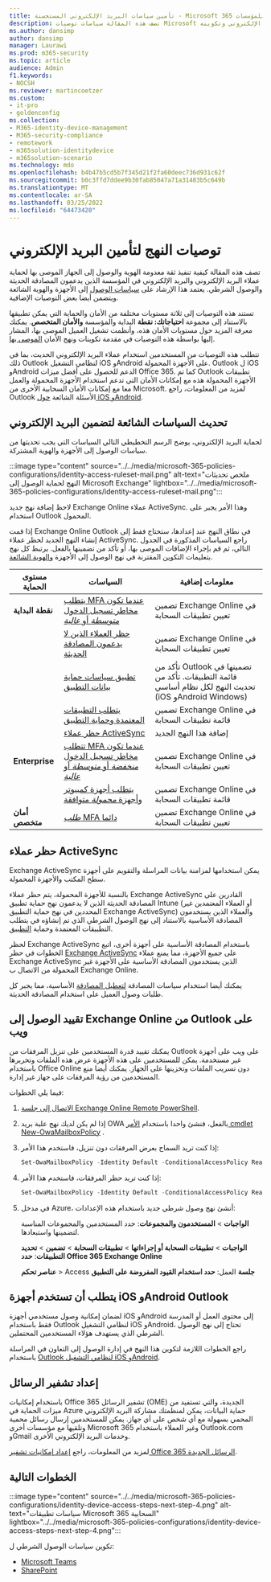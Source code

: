 ```yaml
---
title: تأمين سياسات البريد الإلكتروني المستحسنة - Microsoft 365 للمؤسسات | Microsoft Docs
description: تصف هذه المقالة سياسات توصيات Microsoft حول كيفية تطبيق سياسات البريد الإلكتروني وتكوينه.
ms.author: dansimp
author: dansimp
manager: Laurawi
ms.prod: m365-security
ms.topic: article
audience: Admin
f1.keywords:
- NOCSH
ms.reviewer: martincoetzer
ms.custom:
- it-pro
- goldenconfig
ms.collection:
- M365-identity-device-management
- M365-security-compliance
- remotework
- m365solution-identitydevice
- m365solution-scenario
ms.technology: mdo
ms.openlocfilehash: b4b47b5cd5b7f345d21f2fa60deec736d931c62f
ms.sourcegitcommit: b0c3ffd7ddee9b30fab85047a71a31483b5c649b
ms.translationtype: MT
ms.contentlocale: ar-SA
ms.lasthandoff: 03/25/2022
ms.locfileid: "64473420"
---
```

# <a name="policy-recommendations-for-securing-email"></a>توصيات النهج لتأمين البريد الإلكتروني

تصف هذه المقالة كيفية تنفيذ ثقة معدومة الهوية والوصول إلى الجهاز الموصى بها لحماية عملاء البريد الإلكتروني والبريد الإلكتروني في المؤسسة الذين يدعمون المصادقة الحديثة والوصول الشرطي. يعتمد هذا الإرشاد على [سياسات الوصول](identity-access-policies.md) إلى الأجهزة والهوية الشائعة ويتضمن أيضا بعض التوصيات الإضافية.

تستند هذه التوصيات إلى ثلاثة مستويات مختلفة من الأمان والحماية التي يمكن تطبيقها بالاستناد إلى مجموعة **احتياجاتك: نقطة** البداية والمؤسسة **والأمان المتخصص**.  يمكنك معرفة المزيد حول مستويات الأمان هذه، وأنظمت تشغيل العميل الموصى بها، المشار إليها بواسطة هذه التوصيات في مقدمة تكوينات ونهج الأمان [الموصى بها](microsoft-365-policies-configurations.md).

تتطلب هذه التوصيات من المستخدمين استخدام عملاء البريد الإلكتروني الحديث، بما في ذلك Outlook لنظامي التشغيل iOS وAndroid على الأجهزة المحمولة. Outlook ل iOS وAndroid الدعم للحصول على أفضل ميزات Office 365. كما تم Outlook تطبيقات الأجهزة المحمولة هذه مع إمكانات الأمان التي تدعم استخدام الأجهزة المحمولة والعمل معا مع إمكانات الأمان السحابية الأخرى من Microsoft. لمزيد من المعلومات، راجع Outlook الأسئلة الشائعة [حول iOS وAndroid](/exchange/clients-and-mobile-in-exchange-online/outlook-for-ios-and-android/outlook-for-ios-and-android-faq).

## <a name="update-common-policies-to-include-email"></a>تحديث السياسات الشائعة لتضمين البريد الإلكتروني

لحماية البريد الإلكتروني، يوضح الرسم التخطيطي التالي السياسات التي يجب تحديثها من سياسات الوصول إلى الأجهزة والهوية المشتركة.

:::image type="content" source="../../media/microsoft-365-policies-configurations/identity-access-ruleset-mail.png" alt-text="ملخص تحديثات النهج لحماية الوصول إلى Microsoft Exchange" lightbox="../../media/microsoft-365-policies-configurations/identity-access-ruleset-mail.png":::

لاحظ إضافة نهج جديد Exchange Online عملاء ActiveSync. وهذا الأمر يجبر على استخدام Outlook المحمول.

إذا قمت Exchange Online Outlook في نطاق النهج عند إعدادها، ستحتاج فقط إلى إنشاء النهج الجديد لحظر عملاء ActiveSync. راجع السياسات المذكورة في الجدول التالي، ثم قم بإجراء الإضافات الموصى بها، أو تأكد من تضمينها بالفعل. يرتبط كل نهج بتعليمات التكوين المقترنة في نهج الوصول إلى الأجهزة [والهوية الشائعة](identity-access-policies.md).

|مستوى الحماية|السياسات|معلومات إضافية|
|---|---|---|
|**نقطة البداية**|[يتطلب MFA عندما تكون مخاطر تسجيل الدخول *متوسطة* أو *عالية*](identity-access-policies.md#require-mfa-based-on-sign-in-risk)|تضمين Exchange Online في تعيين تطبيقات السحابة|
||[حظر العملاء الذين لا يدعمون المصادقة الحديثة](identity-access-policies.md#block-clients-that-dont-support-multi-factor)|تضمين Exchange Online في تعيين تطبيقات السحابة|
||[تطبيق سياسات حماية بيانات التطبيق](identity-access-policies.md#apply-app-data-protection-policies)|تأكد من Outlook تضمينها في قائمة التطبيقات. تأكد من تحديث النهج لكل نظام أساسي (iOS وAndroid Windows)|
||[يتطلب التطبيقات المعتمدة وحماية التطبيق](identity-access-policies.md#require-approved-apps-and-app-protection)|تضمين Exchange Online في قائمة تطبيقات السحابة|
||[حظر عملاء ActiveSync](#block-activesync-clients)|إضافة هذا النهج الجديد|
|**Enterprise**|[تتطلب MFA عندما تكون مخاطر تسجيل الدخول *منخفضة* أو *متوسطة* أو *عالية*](identity-access-policies.md#require-mfa-based-on-sign-in-risk)|تضمين Exchange Online في تعيين تطبيقات السحابة|
||[يتطلب أجهزة كمبيوتر وأجهزة *محمولة* متوافقة](identity-access-policies.md#require-compliant-pcs-and-mobile-devices)|تضمين Exchange Online في قائمة تطبيقات السحابة|
|**أمان متخصص**|[*طلب* MFA دائما](identity-access-policies.md#require-mfa-based-on-sign-in-risk)|تضمين Exchange Online في تعيين تطبيقات السحابة|

## <a name="block-activesync-clients"></a>حظر عملاء ActiveSync

Exchange ActiveSync يمكن استخدامها لمزامنة بيانات المراسلة والتقويم على أجهزة سطح المكتب والأجهزة المحمولة.

بالنسبة للأجهزة المحمولة، يتم حظر عملاء Exchange ActiveSync القادرين على المصادقة الحديثة الذين لا يدعمون نهج حماية تطبيق Intune (أو العملاء المعتمدين غير المحددين في نهج حماية التطبيق Exchange ActiveSync) والعملاء الذين يستخدمون المصادقة الأساسية بالاستناد إلى نهج الوصول الشرطي الذي تم إنشاؤه في يتطلب التطبيقات المعتمدة وحماية [التطبيق](identity-access-policies.md#require-approved-apps-and-app-protection).

لحظر Exchange ActiveSync باستخدام المصادقة الأساسية على أجهزة أخرى، اتبع الخطوات في حظر [Exchange ActiveSync](/azure/active-directory/conditional-access/howto-policy-approved-app-or-app-protection#block-exchange-activesync-on-all-devices) على جميع الأجهزة، مما يمنع عملاء Exchange ActiveSync الذين يستخدمون المصادقة الأساسية على الأجهزة غير المحمولة من الاتصال ب Exchange Online.

يمكنك أيضا استخدام سياسات المصادقة [لتعطيل المصادقة](/exchange/clients-and-mobile-in-exchange-online/disable-basic-authentication-in-exchange-online) الأساسية، مما يجبر كل طلبات وصول العميل على استخدام المصادقة الحديثة.

## <a name="limit-access-to-exchange-online-from-outlook-on-the-web"></a>تقييد الوصول إلى Exchange Online من Outlook على ويب

يمكنك تقييد قدرة المستخدمين على تنزيل المرفقات من Outlook على ويب على أجهزة غير مستخدمة. يمكن للمستخدمين على هذه الأجهزة عرض هذه الملفات وتحريرها باستخدام Office Online دون تسريب الملفات وتخزينها على الجهاز. يمكنك أيضا منع المستخدمين من رؤية المرفقات على جهاز غير إدارة.

فيما يلي الخطوات:

1. [الاتصال إلى جلسة Exchange Online Remote PowerShell](/powershell/exchange/exchange-online/connect-to-exchange-online-powershell/connect-to-exchange-online-powershell).
2. إذا لم يكن لديك نهج علبة بريد OWA بالفعل، فنشئ واحدا باستخدام [الأمر cmdlet New-OwaMailboxPolicy](/powershell/module/exchange/new-owamailboxpolicy) .
3. إذا كنت تريد السماح بعرض المرفقات دون تنزيل، فاستخدم هذا الأمر:

   ```powershell
   Set-OwaMailboxPolicy -Identity Default -ConditionalAccessPolicy ReadOnly
   ```

4. إذا كنت تريد حظر المرفقات، فاستخدم هذا الأمر:

   ```powershell
   Set-OwaMailboxPolicy -Identity Default -ConditionalAccessPolicy ReadOnlyPlusAttachmentsBlocked
   ```

5. في مدخل Azure، أنشئ نهج وصول شرطي جديد باستخدام هذه الإعدادات:

   **الواجبات** \> **المستخدمون والمجموعات**: حدد المستخدمين والمجموعات المناسبة لتضمينها واستبعادها.

   **الواجبات** \> **تطبيقات السحابة أو إجراءاتها** \> **تطبيقات السحابة** \> **تضمين** \> **تحديد التطبيقات**: **حدد Office 365 Exchange Online**

   **عناصر تحكم** \> Access **جلسة** العمل: **حدد استخدام القيود المفروضة على التطبيق**

## <a name="require-that-ios-and-android-devices-must-use-outlook"></a>يتطلب أن تستخدم أجهزة iOS وAndroid Outlook

لضمان إمكانية وصول مستخدمي أجهزة iOS وAndroid إلى محتوى العمل أو المدرسة فقط باستخدام Outlook لنظامي التشغيل iOS وAndroid، تحتاج إلى نهج الوصول الشرطي الذي يستهدف هؤلاء المستخدمين المحتملين.

راجع الخطوات اللازمة لتكوين هذا النهج في إدارة الوصول إلى التعاون في المراسلة باستخدام [Outlook لنظامي التشغيل iOS وAndroid](/mem/intune/apps/app-configuration-policies-outlook#apply-conditional-access).

## <a name="set-up-message-encryption"></a>إعداد تشفير الرسائل

باستخدام إمكانيات Office 365 تشفير الرسائل (OME) الجديدة، والتي تستفيد من ميزات الحماية في Azure حماية البيانات، يمكن لمنظمتك مشاركة البريد الإلكتروني المحمي بسهولة مع أي شخص على أي جهاز. يمكن للمستخدمين إرسال رسائل محمية وتلقيها مع مؤسسات أخرى Microsoft 365 وغير العملاء باستخدام Outlook.com وGmail وخدمات البريد الإلكتروني الأخرى.

لمزيد من المعلومات، راجع [إعداد إمكانيات تشفير Office 365 الرسائل الجديدة](../../compliance/set-up-new-message-encryption-capabilities.md).

## <a name="next-steps"></a>الخطوات التالية

:::image type="content" source="../../media/microsoft-365-policies-configurations/identity-device-access-steps-next-step-4.png" alt-text="سياسات تطبيقات Microsoft 365 السحابية" lightbox="../../media/microsoft-365-policies-configurations/identity-device-access-steps-next-step-4.png":::

تكوين سياسات الوصول الشرطي ل:

- [Microsoft Teams](teams-access-policies.md)
- [SharePoint](sharepoint-file-access-policies.md)
